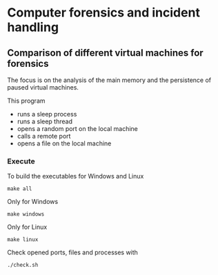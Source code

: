 # Computer forensics and incident handling
## Comparison of different virtual machines for forensics
The focus is on the analysis of the main memory and the persistence of paused virtual machines.

This program
- runs a sleep process
- runs a sleep thread
- opens a random port on the local machine
- calls a remote port
- opens a file on the local machine
### Execute
To build the executables for Windows and Linux
```shell
make all
```
Only for Windows
```shell
make windows
```
Only for Linux
```shell
make linux
```
Check opened ports, files and processes with
```shell
./check.sh
```